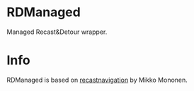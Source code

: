 # RDManaged
Managed Recast&amp;Detour wrapper.



# Info
RDManaged is based on [recastnavigation](https://github.com/recastnavigation/recastnavigation) by Mikko Mononen.
